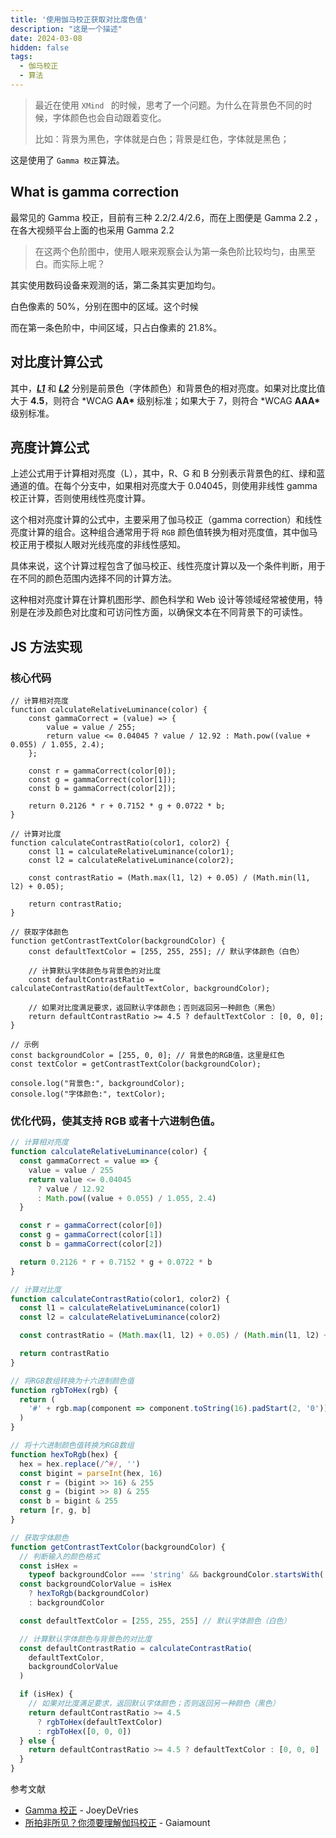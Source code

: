 ```yaml
---
title: '使用伽马校正获取对比度色值'
description: "这是一个描述"
date: 2024-03-08
hidden: false
tags:
  - 伽马校正
  - 算法
---
```


> 最近在使用 `XMind ` 的时候，思考了一个问题。为什么在背景色不同的时候，字体颜色也会自动跟着变化。
>
> 比如：背景为黑色，字体就是白色；背景是红色，字体就是黑色；

这是使用了 `Gamma 校正`算法。

## What is gamma correction

最常见的 Gamma 校正，目前有三种 2.2/2.4/2.6，而在上图便是 Gamma 2.2 ，在各大视频平台上面的也采用 Gamma 2.2

> 在这两个色阶图中，使用人眼来观察会认为第一条色阶比较均匀，由黑至白。而实际上呢？

其实使用数码设备来观测的话，第二条其实更加均匀。

白色像素的 50%，分别在图中的区域。这个时候

而在第一条色阶中，中间区域，只占白像素的 21.8%。

## 对比度计算公式

其中，**_<u>L1</u>_** 和 **_<u>L2</u>_** 分别是前景色（字体颜色）和背景色的相对亮度。如果对比度比值大于 **4.5**，则符合 \*WCAG **AA\*** 级别标准；如果大于 7，则符合 \*WCAG **AAA\*** 级别标准。

## 亮度计算公式

上述公式用于计算相对亮度（L），其中，R、G 和 B 分别表示背景色的红、绿和蓝通道的值。在每个分支中，如果相对亮度大于 0.04045，则使用非线性 gamma 校正计算，否则使用线性亮度计算。

这个相对亮度计算的公式中，主要采用了伽马校正（gamma correction）和线性亮度计算的组合。这种组合通常用于将 `RGB` 颜色值转换为相对亮度值，其中伽马校正用于模拟人眼对光线亮度的非线性感知。

具体来说，这个计算过程包含了伽马校正、线性亮度计算以及一个条件判断，用于在不同的颜色范围内选择不同的计算方法。

这种相对亮度计算在计算机图形学、颜色科学和 Web 设计等领域经常被使用，特别是在涉及颜色对比度和可访问性方面，以确保文本在不同背景下的可读性。

## JS 方法实现

### 核心代码

```JS
// 计算相对亮度
function calculateRelativeLuminance(color) {
    const gammaCorrect = (value) => {
        value = value / 255;
        return value <= 0.04045 ? value / 12.92 : Math.pow((value + 0.055) / 1.055, 2.4);
    };

    const r = gammaCorrect(color[0]);
    const g = gammaCorrect(color[1]);
    const b = gammaCorrect(color[2]);

    return 0.2126 * r + 0.7152 * g + 0.0722 * b;
}

// 计算对比度
function calculateContrastRatio(color1, color2) {
    const l1 = calculateRelativeLuminance(color1);
    const l2 = calculateRelativeLuminance(color2);

    const contrastRatio = (Math.max(l1, l2) + 0.05) / (Math.min(l1, l2) + 0.05);

    return contrastRatio;
}

// 获取字体颜色
function getContrastTextColor(backgroundColor) {
    const defaultTextColor = [255, 255, 255]; // 默认字体颜色（白色）

    // 计算默认字体颜色与背景色的对比度
    const defaultContrastRatio = calculateContrastRatio(defaultTextColor, backgroundColor);

    // 如果对比度满足要求，返回默认字体颜色；否则返回另一种颜色（黑色）
    return defaultContrastRatio >= 4.5 ? defaultTextColor : [0, 0, 0];
}

// 示例
const backgroundColor = [255, 0, 0]; // 背景色的RGB值，这里是红色
const textColor = getContrastTextColor(backgroundColor);

console.log("背景色:", backgroundColor);
console.log("字体颜色:", textColor);
```

### 优化代码，使其支持 RGB 或者十六进制色值。

```js
// 计算相对亮度
function calculateRelativeLuminance(color) {
  const gammaCorrect = value => {
    value = value / 255
    return value <= 0.04045
      ? value / 12.92
      : Math.pow((value + 0.055) / 1.055, 2.4)
  }

  const r = gammaCorrect(color[0])
  const g = gammaCorrect(color[1])
  const b = gammaCorrect(color[2])

  return 0.2126 * r + 0.7152 * g + 0.0722 * b
}

// 计算对比度
function calculateContrastRatio(color1, color2) {
  const l1 = calculateRelativeLuminance(color1)
  const l2 = calculateRelativeLuminance(color2)

  const contrastRatio = (Math.max(l1, l2) + 0.05) / (Math.min(l1, l2) + 0.05)

  return contrastRatio
}

// 将RGB数组转换为十六进制颜色值
function rgbToHex(rgb) {
  return (
    '#' + rgb.map(component => component.toString(16).padStart(2, '0')).join('')
  )
}

// 将十六进制颜色值转换为RGB数组
function hexToRgb(hex) {
  hex = hex.replace(/^#/, '')
  const bigint = parseInt(hex, 16)
  const r = (bigint >> 16) & 255
  const g = (bigint >> 8) & 255
  const b = bigint & 255
  return [r, g, b]
}

// 获取字体颜色
function getContrastTextColor(backgroundColor) {
  // 判断输入的颜色格式
  const isHex =
    typeof backgroundColor === 'string' && backgroundColor.startsWith('#')
  const backgroundColorValue = isHex
    ? hexToRgb(backgroundColor)
    : backgroundColor

  const defaultTextColor = [255, 255, 255] // 默认字体颜色（白色）

  // 计算默认字体颜色与背景色的对比度
  const defaultContrastRatio = calculateContrastRatio(
    defaultTextColor,
    backgroundColorValue
  )

  if (isHex) {
    // 如果对比度满足要求，返回默认字体颜色；否则返回另一种颜色（黑色）
    return defaultContrastRatio >= 4.5
      ? rgbToHex(defaultTextColor)
      : rgbToHex([0, 0, 0])
  } else {
    return defaultContrastRatio >= 4.5 ? defaultTextColor : [0, 0, 0]
  }
}
```

参考文献

- [Gamma 校正](https://learnopengl-cn.github.io/05%20Advanced%20Lighting/02%20Gamma%20Correction/) - JoeyDeVries
- [所拍非所见？你须要理解伽玛校正](https://www.bilibili.com/video/BV1tF411w7tq/?spm_id_from=333.337.search-card.all.click&vd_source=7d3776f4050763ba2da1015f5da7ccef) - Gaiamount
